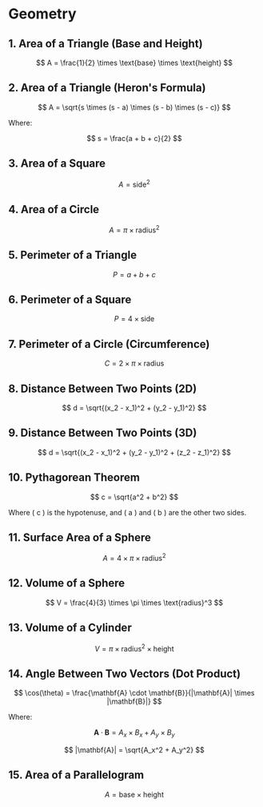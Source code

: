 # Geometry

## 1. Area of a Triangle (Base and Height)

$$
A = \frac{1}{2} \times \text{base} \times \text{height}
$$

## 2. Area of a Triangle (Heron's Formula)

$$
A = \sqrt{s \times (s - a) \times (s - b) \times (s - c)}
$$

Where:

$$
s = \frac{a + b + c}{2}
$$

## 3. Area of a Square

$$
A = \text{side}^2
$$

## 4. Area of a Circle

$$
A = \pi \times \text{radius}^2
$$

## 5. Perimeter of a Triangle

$$
P = a + b + c
$$

## 6. Perimeter of a Square

$$
P = 4 \times \text{side}
$$

## 7. Perimeter of a Circle (Circumference)

$$
C = 2 \times \pi \times \text{radius}
$$

## 8. Distance Between Two Points (2D)

$$
d = \sqrt{(x_2 - x_1)^2 + (y_2 - y_1)^2}
$$

## 9. Distance Between Two Points (3D)

$$
d = \sqrt{(x_2 - x_1)^2 + (y_2 - y_1)^2 + (z_2 - z_1)^2}
$$

## 10. Pythagorean Theorem

$$
c = \sqrt{a^2 + b^2}
$$

Where \( c \) is the hypotenuse, and \( a \) and \( b \) are the other two sides.

## 11. Surface Area of a Sphere

$$
A = 4 \times \pi \times \text{radius}^2
$$

## 12. Volume of a Sphere

$$
V = \frac{4}{3} \times \pi \times \text{radius}^3
$$

## 13. Volume of a Cylinder

$$
V = \pi \times \text{radius}^2 \times \text{height}
$$

## 14. Angle Between Two Vectors (Dot Product)

$$
\cos(\theta) = \frac{\mathbf{A} \cdot \mathbf{B}}{|\mathbf{A}| \times |\mathbf{B}|}
$$

Where:

$$
\mathbf{A} \cdot \mathbf{B} = A_x \times B_x + A_y \times B_y
$$

$$
|\mathbf{A}| = \sqrt{A_x^2 + A_y^2}
$$

## 15. Area of a Parallelogram

$$
A = \text{base} \times \text{height}
$$
